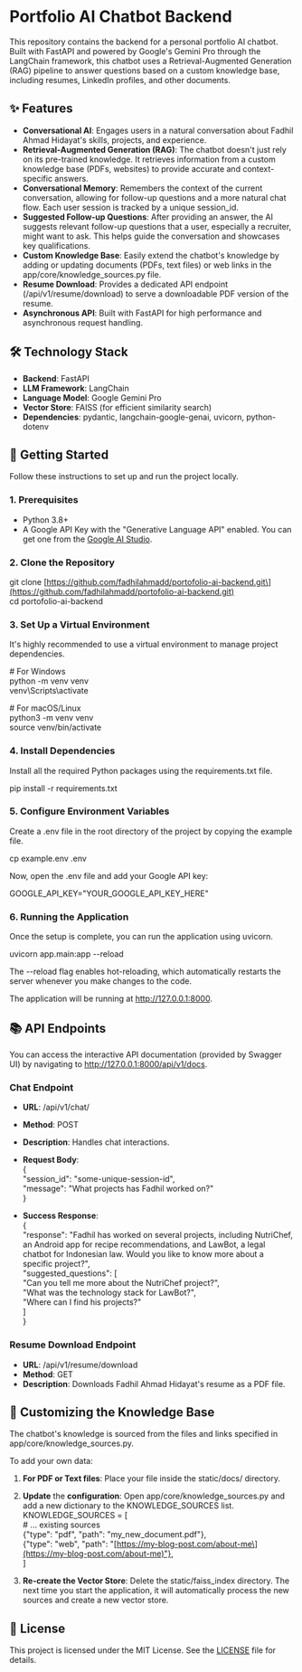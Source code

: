 # **Portfolio AI Chatbot Backend**

This repository contains the backend for a personal portfolio AI chatbot. Built with FastAPI and powered by Google's Gemini Pro through the LangChain framework, this chatbot uses a Retrieval-Augmented Generation (RAG) pipeline to answer questions based on a custom knowledge base, including resumes, LinkedIn profiles, and other documents.

## **✨ Features**

* **Conversational AI**: Engages users in a natural conversation about Fadhil Ahmad Hidayat's skills, projects, and experience.  
* **Retrieval-Augmented Generation (RAG)**: The chatbot doesn't just rely on its pre-trained knowledge. It retrieves information from a custom knowledge base (PDFs, websites) to provide accurate and context-specific answers.  
* **Conversational Memory**: Remembers the context of the current conversation, allowing for follow-up questions and a more natural chat flow. Each user session is tracked by a unique session\_id.  
* **Suggested Follow-up Questions**: After providing an answer, the AI suggests relevant follow-up questions that a user, especially a recruiter, might want to ask. This helps guide the conversation and showcases key qualifications.  
* **Custom Knowledge Base**: Easily extend the chatbot's knowledge by adding or updating documents (PDFs, text files) or web links in the app/core/knowledge\_sources.py file.  
* **Resume Download**: Provides a dedicated API endpoint (/api/v1/resume/download) to serve a downloadable PDF version of the resume.  
* **Asynchronous API**: Built with FastAPI for high performance and asynchronous request handling.

## **🛠️ Technology Stack**

* **Backend**: FastAPI  
* **LLM Framework**: LangChain  
* **Language Model**: Google Gemini Pro  
* **Vector Store**: FAISS (for efficient similarity search)  
* **Dependencies**: pydantic, langchain-google-genai, uvicorn, python-dotenv

## **🚀 Getting Started**

Follow these instructions to set up and run the project locally.

### **1\. Prerequisites**

* Python 3.8+  
* A Google API Key with the "Generative Language API" enabled. You can get one from the [Google AI Studio](https://aistudio.google.com/app/apikey).

### **2\. Clone the Repository**

git clone \[https://github.com/fadhilahmadd/portofolio-ai-backend.git\](https://github.com/fadhilahmadd/portofolio-ai-backend.git)  
cd portofolio-ai-backend

### **3\. Set Up a Virtual Environment**

It's highly recommended to use a virtual environment to manage project dependencies.

\# For Windows  
python \-m venv venv  
venv\\Scripts\\activate

\# For macOS/Linux  
python3 \-m venv venv  
source venv/bin/activate

### **4\. Install Dependencies**

Install all the required Python packages using the requirements.txt file.

pip install \-r requirements.txt

### **5\. Configure Environment Variables**

Create a .env file in the root directory of the project by copying the example file.

cp example.env .env

Now, open the .env file and add your Google API key:

GOOGLE\_API\_KEY="YOUR\_GOOGLE\_API\_KEY\_HERE"

### **6\. Running the Application**

Once the setup is complete, you can run the application using uvicorn.

uvicorn app.main:app \--reload

The \--reload flag enables hot-reloading, which automatically restarts the server whenever you make changes to the code.

The application will be running at http://127.0.0.1:8000.

## **📚 API Endpoints**

You can access the interactive API documentation (provided by Swagger UI) by navigating to http://127.0.0.1:8000/api/v1/docs.

### **Chat Endpoint**

* **URL**: /api/v1/chat/  
* **Method**: POST  
* **Description**: Handles chat interactions.  
* **Request Body**:  
  {  
    "session\_id": "some-unique-session-id",  
    "message": "What projects has Fadhil worked on?"  
  }

* **Success Response**:  
  {  
    "response": "Fadhil has worked on several projects, including NutriChef, an Android app for recipe recommendations, and LawBot, a legal chatbot for Indonesian law. Would you like to know more about a specific project?",  
    "suggested\_questions": \[  
      "Can you tell me more about the NutriChef project?",  
      "What was the technology stack for LawBot?",  
      "Where can I find his projects?"  
    \]  
  }

### **Resume Download Endpoint**

* **URL**: /api/v1/resume/download  
* **Method**: GET  
* **Description**: Downloads Fadhil Ahmad Hidayat's resume as a PDF file.

## **🧠 Customizing the Knowledge Base**

The chatbot's knowledge is sourced from the files and links specified in app/core/knowledge\_sources.py.

To add your own data:

1. **For PDF or Text files**: Place your file inside the static/docs/ directory.  
2. **Update** the **configuration**: Open app/core/knowledge\_sources.py and add a new dictionary to the KNOWLEDGE\_SOURCES list.  
   KNOWLEDGE\_SOURCES \= \[  
       \# ... existing sources  
       {"type": "pdf", "path": "my\_new\_document.pdf"},  
       {"type": "web", "path": "\[https://my-blog-post.com/about-me\](https://my-blog-post.com/about-me)"},  
   \]

3. **Re-create the Vector Store**: Delete the static/faiss\_index directory. The next time you start the application, it will automatically process the new sources and create a new vector store.

## **📄 License**

This project is licensed under the MIT License. See the [LICENSE](https://www.google.com/search?q=LICENSE) file for details.